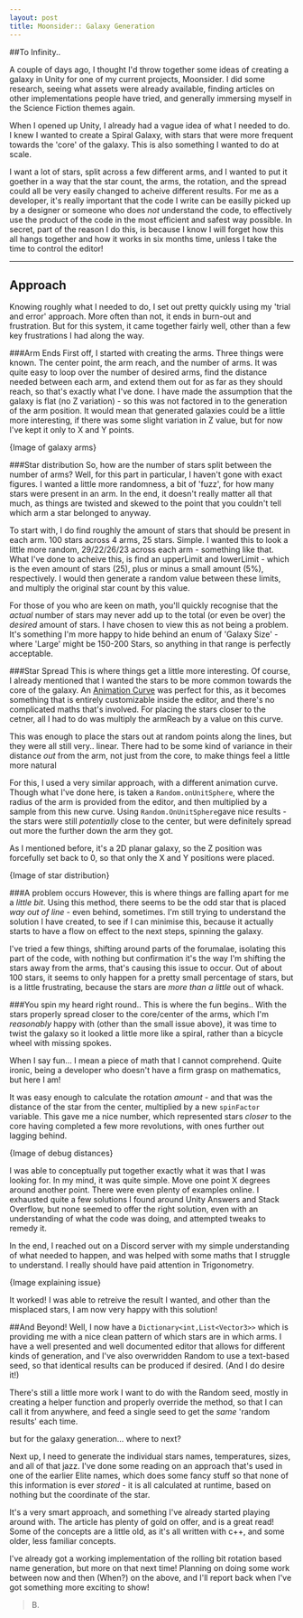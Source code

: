 ```yaml
---
layout: post
title: Moonsider:: Galaxy Generation
---
```


##To Infinity..

A couple of days ago, I thought I'd throw together some ideas of creating a galaxy in Unity for one of my current projects, Moonsider. 
I did some research, seeing what assets were already available, finding articles on other implementations people have tried, and generally immersing myself in the Science Fiction themes again. 

When I opened up Unity, I already had a vague idea of what I needed to do. I knew I wanted to create a Spiral Galaxy, with stars that were more frequent towards the 'core' of the galaxy. 
This is also something I wanted to do at scale. 

I want a lot of stars, split across a few different arms, and I wanted to put it goether in a way that the star count, the arms, the rotation, and the spread could all be very easily changed to acheive different results.
For me as a developer, it's really important that the code I write can be easilly picked up by a designer or someone who does _not_ understand the code, to effectively use the product of the code in the most efficient and safest way possible.
In secret, part of the reason I do this, is because I know I will forget how this all hangs together and how it works in six months time, unless I take the time to control the editor!

---

## Approach
Knowing roughly what I needed to do, I set out pretty quickly using my 'trial and error' approach. More often than not, it ends in burn-out and frustration. But for this system, it came together fairly well, other than a few key frustrations I had along the way. 


###Arm Ends
First off, I started with creating the arms. 
Three things were known. The center point, the arm reach, and the number of arms.
It was quite easy to loop over the number of desired arms, find the distance needed between each arm, and extend them out for as far as they should reach, so that's exactly what I've done. 
I have made the assumption that the galaxy is flat (no Z variation) - so this was not factored in to the generation of the arm position. It would mean that generated galaxies could be a little more interesting, if there was some slight variation in Z value, but for now I've kept it only to X and Y points. 

{Image of galaxy arms}


###Star distribution
So, how are the number of stars split between the number of arms? Well, for this part in particular, I haven't gone with exact figures. I wanted a little more randomness, a bit of 'fuzz', for how many stars were present in an arm. In the end, it doesn't really matter all that much, as things are twisted and skewed to the point that you couldn't tell which arm a star belonged to anyway. 

To start with, I do find roughly the amount of stars that should be present in each arm. 100 stars across 4 arms, 25 stars. Simple. I wanted this to look a little more random, 29/22/26/23 across each arm - something like that. 
What I've done to acheive this, is find an upperLimit and lowerLimit - which is the even amount of stars (25), plus or minus a small amount (5%), respectively. I would then generate a random value between these limits, and multiply the original star count by this value. 

For those of you who are keen on math, you'll quickly recognise that the _actual_ number of stars may never add up to the total (or even be over) the _desired_ amount of stars. I have chosen to view this as not being a problem. It's something I'm more happy to hide behind an enum of 'Galaxy Size' - where 'Large' might be 150-200 Stars, so anything in that range is perfectly acceptable.


###Star Spread
This is where things get a little more interesting. Of course, I already mentioned that I wanted the stars to be more common towards the core of the galaxy. An [Animation Curve](https://docs.unity3d.com/ScriptReference/AnimationCurve.html) was perfect for this, as it becomes something that is entirely customizable inside the editor, and there's no complicated maths that's involved. For placing the stars closer to the cetner, all I had to do was multiply the armReach by a value on this curve.

This was enough to place the stars out at random points along the lines, but they were all still very.. linear. 
There had to be some kind of variance in their distance _out_ from the arm, not just from the core, to make things feel a little more natural

For this, I used a very similar approach, with a different animation curve. 
Though what I've done here, is taken a `Random.onUnitSphere`, where the radius of the arm is provided from the editor, and then multiplied by a sample from this new curve. 
Using `Random.OnUnitSphere`gave nice results - the stars were still _potentially_ close to the center, but were definitely spread out more the further down the arm they got. 

As I mentioned before, it's a 2D planar galaxy, so the Z position was forcefully set back to 0, so that only the X and Y positions were placed.

{Image of star distribution}


###A problem occurs
However, this is where things are falling apart for me a _little bit_. Using this method, there seems to be the odd star that is placed _way out of line_ - even behind, sometimes. 
I'm still trying to understand the solution I have created, to see if I can minimise this, because it actually starts to have a flow on effect to the next steps, spinning the galaxy. 

I've tried a few things, shifting around parts of the forumalae, isolating this part of the code, with nothing but confirmation it's the way I'm shifting the stars away from the arms, that's causing this issue to occur.
Out of about 100 stars, it seems to only happen for a pretty small percentage of stars, but is a little frustrating, because the stars are _more than a little_ out of whack. 


###You spin my heard right round..
This is where the fun begins.. 
With the stars properly spread closer to the core/center of the arms, which I'm _reasonably_ happy with (other than the small issue above), it was time to twist the galaxy so it looked a little more like a spiral, rather than a bicycle wheel with missing spokes. 

When I say fun... I mean a piece of math that I cannot comprehend. Quite ironic, being a developer who doesn't have a firm grasp on mathematics, but here I am!

It was easy enough to calculate the rotation _amount_ - and that was the distance of the star from the center, multiplied by a new `spinFactor` variable. 
This gave me a nice number, which represented stars _closer_ to the core having completed a few more revolutions, with ones further out lagging behind. 

{Image of debug distances}

I was able to conceptually put together exactly what it was that I was looking for. 
In my mind, it was quite simple. Move one point X degrees around another point. There were even plenty of examples online.
I exhausted quite a few solutions I found around Unity Answers and Stack Overflow, but none seemed to offer the right solution, even with an understanding of what the code was doing, and attempted tweaks to remedy it.

In the end, I reached out on a Discord server with my simple understanding of what needed to happen, and was helped with some maths that I struggle to understand. I really should have paid attention in Trigonometry. 

{Image explaining issue}

It worked! I was able to retreive the result I wanted, and other than the misplaced stars, I am now very happy with this solution!


##And Beyond!
Well, I now have a `Dictionary<int,List<Vector3>>` which is providing me with a nice clean pattern of which stars are in which arms. 
I have a well presented and well documented editor that allows for different kinds of generation, and I've also overwridden Random to use a text-based seed, so that identical results can be produced if desired. (And I do desire it!)

There's still a little more work I want to do with the Random seed, mostly in creating a helper function and properly override the method, so that I can call it from anywhere, and feed a single seed to get the _same_ 'random results' each time.

but for the galaxy generation... where to next?

Next up, I need to generate the individual stars names, temperatures, sizes, and all of that jazz.
I've done some reading on an approach that's used in one of the earlier Elite names, which does some fancy stuff so that none of this information is ever _stored_ - it is all calculated at runtime, based on nothing but the coordinate of the star.

It's a very smart approach, and something I've already started playing around with. 
The article has plenty of gold on offer, and is a great read! Some of the concepts are a little old, as it's all written with c++, and some older, less familiar concepts.

I've already got a working implementation of the rolling bit rotation based name generation, but more on that next time! 
Planning on doing some work between now and then (When?) on the above, and I'll report back when I've got something more exciting to show!

>B.
